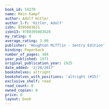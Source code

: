 ```yaml
---
book_id: 54270
name: Mein Kampf
author: Adolf Hitler
author_l-f: 'Hitler, Adolf'
isbn: 0395083621
isbn13: 9780395083628
my_rating: 0
average_rating: 3.09
publisher: 'Houghton Mifflin - Sentry Edition'
binding: Paperback
number_of_pages: 384
year_published: 1971
original_publication_year: 1925
date_added: '2/28/2017'
bookshelves: altright
bookshelves_with_positions: 'altright (#15)'
exclusive_shelf: read
read_count: 0
owned_copies: 0
price: 0
layout: book
---
```

